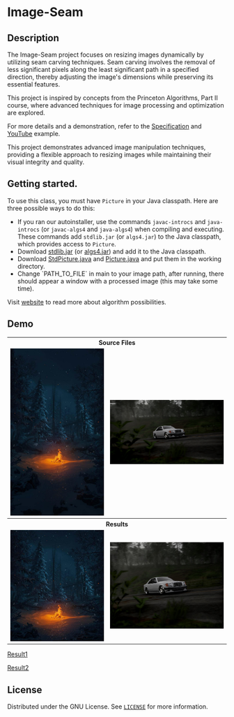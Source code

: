 # Image-Seam
## Description
The Image-Seam project focuses on resizing images dynamically by utilizing seam carving techniques. Seam carving involves the removal of less significant pixels along the least significant path in a specified direction, thereby adjusting the image's dimensions while preserving its essential features.

This project is inspired by concepts from the Princeton Algorithms, Part II course, where advanced techniques for image processing and optimization are explored.

For more details and a demonstration, refer to the <a href="https://coursera.cs.princeton.edu/algs4/assignments/seam/specification.php">Specification</a> and <a href="https://www.youtube.com/watch?v=6NcIJXTlugc">YouTube</a> example.

This project demonstrates advanced image manipulation techniques, providing a flexible approach to resizing images while maintaining their visual integrity and quality.

## Getting started.
  <p>
  To use this class, you must have <code>Picture</code> in your Java classpath.
  Here are three possible ways to do this:
  </p><ul>
  <li> If you ran our autoinstaller, use the commands
  <code>javac-introcs</code> and <code>java-introcs</code> (or <code>javac-algs4</code>
  and <code>java-algs4</code>) when compiling and executing. These commands
  add <code>stdlib.jar</code> (or <code>algs4.jar</code>) to the Java classpath, which
  provides access to <code>Picture</code>.

  </li><li> Download <a href="https://introcs.cs.princeton.edu/java/code/stdlib.jar">stdlib.jar</a>
  (or <a href="https://algs4.cs.princeton.edu/code/algs4.jar">algs4.jar</a>)
  and add it to the Java classpath.

  </li><li> Download <a href="https://introcs.cs.princeton.edu/java/stdlib/StdPicture.java">StdPicture.java</a>
  and
  <a href="https://introcs.cs.princeton.edu/java/stdlib/Picture.java">Picture.java</a>
  and put them in the working directory.
  </li>
  <li>
    Change `PATH_TO_FILE` in main to your image path, after running, there should appear a window with a processed image (this may take some time).
  </li>
  </ul>
  Visit <a href="https://algs4.cs.princeton.edu/code/javadoc/edu/princeton/cs/algs4/Picture.html">website</a> to read more about algorithm possibilities.

## Demo
<table>
    <tbody>
       <tr>
            <th colspan=2 >Source Files</th>
        </tr>
        <tr>
            <td><img src="https://github.com/VoidSamuraj/Image-Seam/blob/main/source1.jpg" /></td>
           <td><img src="https://github.com/VoidSamuraj/Image-Seam/blob/main/source2.jpg"   /></td>
        </tr>
        <tr>
            <th colspan=2>Results</th>
        </tr>
        <tr>
            <td align="center"><img src="https://github.com/VoidSamuraj/Image-Seam/blob/main/output1.jpg" /></td>
           <td align="center"><img src="https://github.com/VoidSamuraj/Image-Seam/blob/main/output2.jpg" /></td>
        </tr>
    </tbody>
</table>

[Result1](https://github.com/VoidSamuraj/Image-Seam/assets/49106260/5c119b96-a3de-4a7c-a2b3-a1276ffc76f7)

[Result2](https://github.com/VoidSamuraj/Image-Seam/assets/49106260/954772aa-8676-4794-82a1-2848ae8b7e16)




  
## License

Distributed under the GNU License. See <a href="https://github.com/VoidSamuraj/Image-Seam/blob/main/LICENSE">`LICENSE`</a> for more information.

